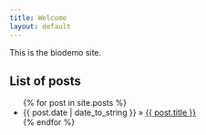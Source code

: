```yaml
---
title: Welcome
layout: default
---
```


This is the biodemo site.

## List of posts

<ul class="posts">
  {% for post in site.posts %}
    <li><span>{{ post.date | date_to_string }}</span> &raquo; <a href="{{site.base-url}}{{ post.url }}">{{ post.title }}</a></li>
  {% endfor %}
</ul>
